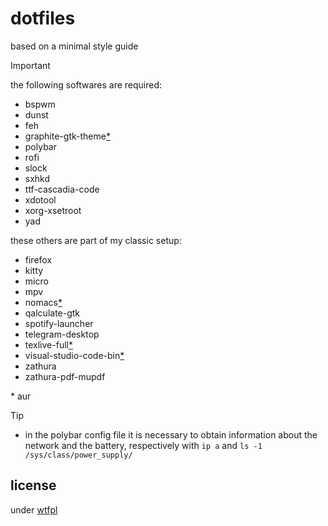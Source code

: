 # dotfiles

based on a minimal style guide

> [!IMPORTANT]
> the following softwares are required:
> + bspwm
> + dunst
> + feh
> + graphite-gtk-theme[*](#aur)
> + polybar
> + rofi
> + slock
> + sxhkd
> + ttf-cascadia-code
> + xdotool
> + xorg-xsetroot
> + yad

these others are part of my classic setup:
+ firefox
+ kitty
+ micro
+ mpv
+ nomacs[*](#aur)
+ qalculate-gtk
+ spotify-launcher
+ telegram-desktop
+ texlive-full[*](#aur)
+ visual-studio-code-bin[*](#aur)
+ zathura
+ zathura-pdf-mupdf

<aside id="aur">* aur</aside>

> [!TIP]
> + in the polybar config file it is necessary to obtain information about the network and the battery, respectively with `ip a` and `ls -1 /sys/class/power_supply/`

## license

under [wtfpl](./LICENSE)
